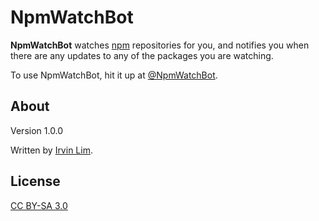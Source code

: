 # NpmWatchBot

**NpmWatchBot** watches [npm](https://npmjs.com) repositories for you, and notifies you when there are any updates to any of the packages you are watching.

To use NpmWatchBot, hit it up at [@NpmWatchBot](http://t.me/NpmWatchBot).

## About

Version 1.0.0

Written by [Irvin Lim](https://irvinlim.com).

## License

[CC BY-SA 3.0](https://creativecommons.org/licenses/by-sa/3.0/)
